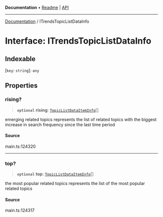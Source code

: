 **Documentation** • [Readme](../README.md) \| [API](../globals.md)

***

[Documentation](../README.md) / ITrendsTopicListDataInfo

# Interface: ITrendsTopicListDataInfo

## Indexable

 \[`key`: `string`\]: `any`

## Properties

### rising?

> **`optional`** **rising**: [`TopicListDataItemInfo`](../classes/TopicListDataItemInfo.md)[]

emerging related topics
represents the list of related topics with the biggest increase in search frequency since the last time period

#### Source

main.ts:124320

***

### top?

> **`optional`** **top**: [`TopicListDataItemInfo`](../classes/TopicListDataItemInfo.md)[]

the most popular related topics
represents the list of the most popular related topics

#### Source

main.ts:124317
